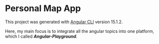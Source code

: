 # Personal Map App

This project was generated with [Angular CLI](https://github.com/angular/angular-cli) version 15.1.2.

Here, my main focus is to integrate all the angular topics into one platform, which I called ***Angular-Playground***.